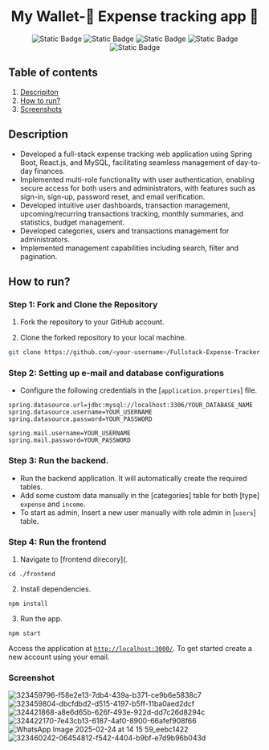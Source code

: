 <h1 align="center">My Wallet-🌟 Expense tracking app 🌟</h1>

<p align="center">
  <img alt="Static Badge" src="https://img.shields.io/badge/Spring%20Boot-darkgreen?style=for-the-badge">
  <img alt="Static Badge" src="https://img.shields.io/badge/React.js-blue?style=for-the-badge">
  <img alt="Static Badge" src="https://img.shields.io/badge/mysql-red?style=for-the-badge">
  <img alt="Static Badge" src="https://img.shields.io/badge/css-purple?style=for-the-badge">
  <img alt="Static Badge" src="https://img.shields.io/badge/jwt-orange?style=for-the-badge">
</p>

## Table of contents

1. [Descripiton](#description)
2. [How to run?](#how-to-run)
3. [Screenshots](#screenshots)

## Description

- Developed a full-stack expense tracking web application using Spring Boot, React.js, and MySQL, facilitating seamless management of day-to-day finances.
- Implemented multi-role functionality with user authentication, enabling secure access for both users and administrators, with features such as sign-in, sign-up, password reset, and email verification.
- Developed intuitive user dashboards, transaction management, upcoming/recurring transactions tracking, monthly summaries, and statistics, budget management.
- Developed categories, users and transactions management for administrators.
- Implemented management capabilities including search, filter and pagination.

## How to run?

### Step 1: Fork and Clone the Repository

1. Fork the repository to your GitHub account.

2. Clone the forked repository to your local machine.

```sh
git clone https://github.com/<your-username>/Fullstack-Expense-Tracker
```

### Step 2: Setting up e-mail and database configurations

- Configure the following credentials in the [`application.properties`] file.

```properties
spring.datasource.url=jdbc:mysql://localhost:3306/YOUR_DATABASE_NAME
spring.datasource.username=YOUR_USERNAME
spring.datasource.password=YOUR_PASSWORD

spring.mail.username=YOUR_USERNAME
spring.mail.password=YOUR_PASSWORD
```

### Step 3: Run the backend.

- Run the backend application. It will automatically create the required tables. 
- Add some custom data manually in the [categories] table for both [type] `expense` and `income`.
- To start as admin, Insert a new user manually with role admin in [`users`] table.

### Step 4: Run the frontend

1. Navigate to [frontend direcory](.
```
cd ./frontend
```

2. Install dependencies.
```
npm install
```

3. Run the app.
```
npm start
```

Access the application at [`http://localhost:3000/`](http://localhost:3000/).
To get started create a new account using your email.

### Screenshot

![323459796-f58e2e13-7db4-439a-b371-ce9b6e5838c7](https://github.com/user-attachments/assets/bc39ad60-88c2-43dd-8019-98295f20b223)
![323459804-dbcfdbd2-d515-4197-b5ff-11ba0aed2dcf](https://github.com/user-attachments/assets/9a888586-ac31-4ddf-b803-64268dc52a0f)
![324421868-a8e6d65b-626f-493e-922d-dd7c26d8294c](https://github.com/user-attachments/assets/9400b6e6-faaf-47f8-b6c7-0f9e0faa8bf9)
![324422170-7e43cb13-6187-4af0-8900-66afef908f66](https://github.com/user-attachments/assets/43713cfc-057c-415b-81a2-8a3b9efd86a1)
![WhatsApp Image 2025-02-24 at 14 15 59_eebc1422](https://github.com/user-attachments/assets/a4382294-0984-4143-89d5-13b626358f42)
![323460242-06454812-f542-4404-b9bf-e7d9b96b043d](https://github.com/user-attachments/assets/b1da2144-076f-43f3-814e-59265c182534)







